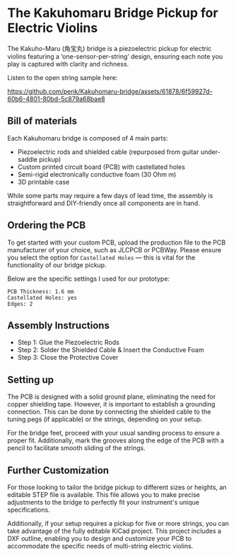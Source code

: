 # The Kakuhomaru Bridge Pickup for Electric Violins 

The Kakuho-Maru (角宝丸) bridge is a piezoelectric pickup for electric violins featuring a ‘one-sensor-per-string’ design, ensuring each note you play is captured with clarity and richness. 

Listen to the open string sample here:

https://github.com/penk/Kakuhomaru-bridge/assets/61878/6f59927d-60b6-4801-80bd-5c879a68bae8

## Bill of materials  

Each Kakuhomaru bridge is composed of 4 main parts:

- Piezoelectric rods and shielded cable (repurposed from guitar under-saddle pickup) 
- Custom printed circuit board (PCB) with castellated holes 
- Semi-rigid electronically conductive foam (30 Ohm m) 
- 3D printable case

While some parts may require a few days of lead time, the assembly is straightforward and DIY-friendly once all components are in hand.

## Ordering the PCB

To get started with your custom PCB, upload the production file to the PCB manufacturer of your choice, such as JLCPCB or PCBWay. Please ensure you select the option for `Castellated Holes` — this is vital for the functionality of our bridge pickup.

Below are the specific settings I used for our prototype: 
```
PCB Thickness: 1.6 mm 
Castellated Holes: yes
Edges: 2
```
## Assembly Instructions 

- Step 1: Glue the Piezoelectric Rods 
- Step 2: Solder the Shielded Cable & Insert the Conductive Foam
- Step 3: Close the Protective Cover 

## Setting up 

The PCB is designed with a solid ground plane, eliminating the need for copper shielding tape. However, it is important to establish a grounding connection. This can be done by connecting the shielded cable to the tuning pegs (if applicable) or the strings, depending on your setup.

For the bridge feet, proceed with your usual sanding process to ensure a proper fit. Additionally, mark the grooves along the edge of the PCB with a pencil to facilitate smooth sliding of the strings.

## Further Customization

For those looking to tailor the bridge pickup to different sizes or heights, an editable STEP file is available. This file allows you to make precise adjustments to the bridge to perfectly fit your instrument's unique specifications.

Additionally, if your setup requires a pickup for five or more strings, you can take advantage of the fully editable KiCad project. This project includes a DXF outline, enabling you to design and customize your PCB to accommodate the specific needs of multi-string electric violins.
